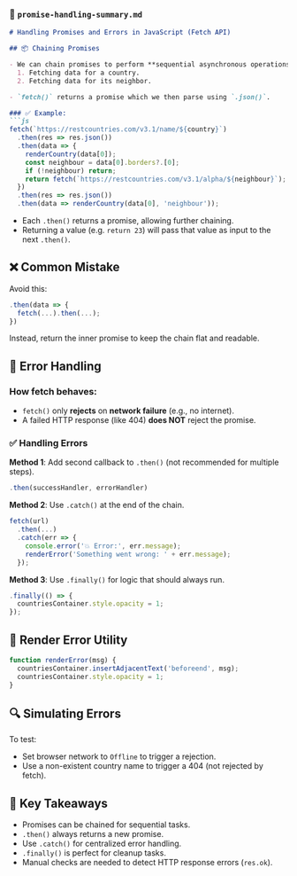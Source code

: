 ### 📘 `promise-handling-summary.md`

````markdown
# Handling Promises and Errors in JavaScript (Fetch API)

## 📦 Chaining Promises

- We can chain promises to perform **sequential asynchronous operations**, such as:
  1. Fetching data for a country.
  2. Fetching data for its neighbor.

- `fetch()` returns a promise which we then parse using `.json()`.

### ✅ Example:
```js
fetch(`https://restcountries.com/v3.1/name/${country}`)
  .then(res => res.json())
  .then(data => {
    renderCountry(data[0]);
    const neighbour = data[0].borders?.[0];
    if (!neighbour) return;
    return fetch(`https://restcountries.com/v3.1/alpha/${neighbour}`);
  })
  .then(res => res.json())
  .then(data => renderCountry(data[0], 'neighbour'));
````

* Each `.then()` returns a promise, allowing further chaining.
* Returning a value (e.g. `return 23`) will pass that value as input to the next `.then()`.

## ❌ Common Mistake

Avoid this:

```js
.then(data => {
  fetch(...).then(...);
})
```

Instead, return the inner promise to keep the chain flat and readable.

## 🚨 Error Handling

### How fetch behaves:

* `fetch()` only **rejects** on **network failure** (e.g., no internet).
* A failed HTTP response (like 404) **does NOT** reject the promise.

### ✅ Handling Errors

**Method 1**: Add second callback to `.then()` (not recommended for multiple steps).

```js
.then(successHandler, errorHandler)
```

**Method 2**: Use `.catch()` at the end of the chain.

```js
fetch(url)
  .then(...)
  .catch(err => {
    console.error('💥 Error:', err.message);
    renderError('Something went wrong: ' + err.message);
  });
```

**Method 3**: Use `.finally()` for logic that should always run.

```js
.finally(() => {
  countriesContainer.style.opacity = 1;
});
```

## 🧱 Render Error Utility

```js
function renderError(msg) {
  countriesContainer.insertAdjacentText('beforeend', msg);
  countriesContainer.style.opacity = 1;
}
```

## 🔍 Simulating Errors

To test:

* Set browser network to `Offline` to trigger a rejection.
* Use a non-existent country name to trigger a 404 (not rejected by fetch).

## 🧠 Key Takeaways

* Promises can be chained for sequential tasks.
* `.then()` always returns a new promise.
* Use `.catch()` for centralized error handling.
* `.finally()` is perfect for cleanup tasks.
* Manual checks are needed to detect HTTP response errors (`res.ok`).


